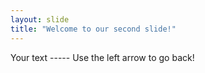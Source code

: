 ```yaml
---
layout: slide
title: "Welcome to our second slide!"
---
```

Your text -----
Use the left arrow to go back!
